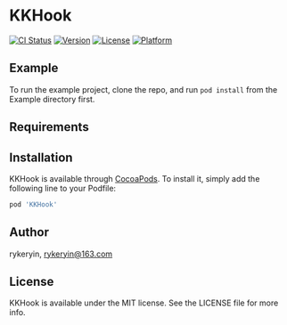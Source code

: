 # KKHook

[![CI Status](https://img.shields.io/travis/rykeryin/KKHook.svg?style=flat)](https://travis-ci.org/rykeryin/KKHook)
[![Version](https://img.shields.io/cocoapods/v/KKHook.svg?style=flat)](https://cocoapods.org/pods/KKHook)
[![License](https://img.shields.io/cocoapods/l/KKHook.svg?style=flat)](https://cocoapods.org/pods/KKHook)
[![Platform](https://img.shields.io/cocoapods/p/KKHook.svg?style=flat)](https://cocoapods.org/pods/KKHook)

## Example

To run the example project, clone the repo, and run `pod install` from the Example directory first.

## Requirements

## Installation

KKHook is available through [CocoaPods](https://cocoapods.org). To install
it, simply add the following line to your Podfile:

```ruby
pod 'KKHook'
```

## Author

rykeryin, rykeryin@163.com

## License

KKHook is available under the MIT license. See the LICENSE file for more info.
